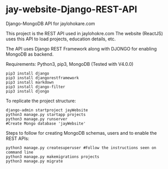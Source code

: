 # jay-website-Django-REST-API
Django-MongoDB API for jaylohokare.com

This project is the REST API used in jaylohokre.com
The website (ReactJS) uses this API to load projects, education details, etc.

The API uses Django REST Framework along with DJONGO for enabling MongoDB as backend.

Requirements:
Python3,
pip3,
MongoDB (Tested with V4.0.0)

```
pip3 install django
pip3 install djangorestframework
pip3 install markdown       
pip3 install django-filter  
pip3 install djongo
```

To replicate the project structure:

```
django-admin startproject jayWebsite
python3 manage.py startapp projects
python3 manage.py runserver
#Create Mongo database 'jayWebsite'
```

Steps to follow for creating MongoDB schemas, users and to enable the REST APIs:

```
python3 manage.py createsuperuser #Follow the instructions seen on command line
python3 manage.py makemigrations projects
python3 manage.py migrate
```


